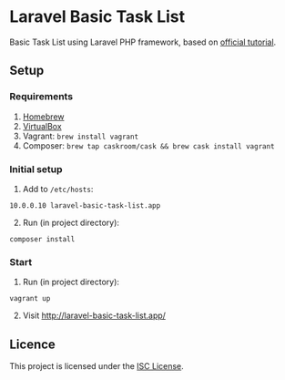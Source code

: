 Laravel Basic Task List
=======================

Basic Task List using Laravel PHP framework, based on
[official tutorial](https://laravel.com/docs/5.2/quickstart).

Setup
-----

### Requirements

1. [Homebrew](https://brew.sh/)
2. [VirtualBox](https://www.virtualbox.org/)
3. Vagrant: `brew install vagrant`
4. Composer: `brew tap caskroom/cask && brew cask install vagrant`

### Initial setup

1. Add to `/etc/hosts`:
```
10.0.0.10 laravel-basic-task-list.app
```
2. Run (in project directory):
```
composer install
```

### Start

1. Run (in project directory):
```
vagrant up
```
2. Visit http://laravel-basic-task-list.app/

Licence
-------

This project is licensed under the [ISC License](./LICENSE.md).
